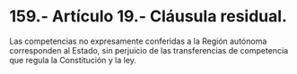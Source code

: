 # 159.- Artículo 19.- Cláusula residual.

Las competencias no expresamente conferidas a la Región autónoma corresponden al Estado, sin perjuicio de las transferencias de competencia que regula la Constitución y la ley.
